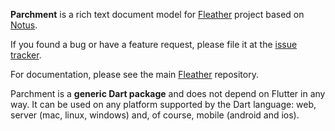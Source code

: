 **Parchment** is a rich text document model for [Fleather][] project based on [Notus](https://github.com/memspace/zefyr/tree/master/packages/notus).

If you found a bug or have a feature request, please file it at 
the [issue tracker][].

For documentation, please see the main [Fleather][] repository.

Parchment is a **generic Dart package** and does not depend
on Flutter in any way. It can be used on any platform supported
by the Dart language: web, server (mac, linux, windows) and,
of course, mobile (android and ios).

[Fleather]: https://github.com/fleather-editor/fleather
[issue tracker]: https://github.com/fleather-editor/fleather/issues
